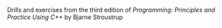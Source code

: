 Drills and exercises from the third edition of _Programming: Principles and Practice Using C++_ by Bjarne Stroustrup
